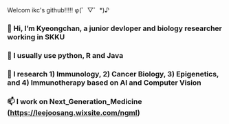 Welcom ikc's github!!!!! φ(゜▽゜*)♪

### 🌟 Hi, I’m Kyeongchan, a junior devloper and biology researcher working in SKKU
### 👀 I usually use python, R and Java
### 🌱 I research 1) Immunology, 2) Cancer Biology, 3) Epigenetics, and 4) Immunotherapy based on AI and Computer Vision
### 📫 I work on Next_Generation_Medicine (https://leejoosang.wixsite.com/ngml) 

<!---
ikc412/ikc412 is a ✨ special ✨ repository because its `README.md` (this file) appears on your GitHub profile.
You can click the Preview link to take a look at your changes.
--->
